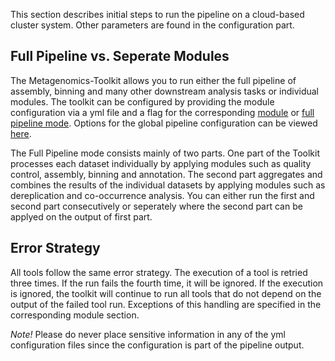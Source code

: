 This section describes initial steps to run the pipeline on a cloud-based cluster system.
Other parameters are found in the configuration part.

## Full Pipeline vs. Seperate Modules

The Metagenomics-Toolkit allows you to run either the full pipeline of assembly, binning and many other downstream analysis tasks or individual modules.
The toolkit can be configured by providing the module configuration via a yml file and a flag for the corresponding [module](modules/introduction.md) or [full pipeline mode](full_pipeline.md). Options for the global pipeline configuration can be viewed [here](configuration.md).

The Full Pipeline mode consists mainly of two parts. One part of the Toolkit processes each dataset individually by applying modules such as quality control, assembly, binning and annotation. The second part aggregates and combines the results of the individual datasets by applying modules such as dereplication and
co-occurrence analysis. You can either run the first and second part consecutively or seperately where the second part can be applyed on the output of first 
part.

## Error Strategy 

All tools follow the same error strategy. The execution of a tool is retried three times. If the run fails the fourth time, it will be ignored.
If the execution is ignored, the toolkit will continue to run all tools that do not depend on the output of the failed tool run.
Exceptions of this handling are specified in the corresponding module section.

*Note!* Please do never place sensitive information in any of the yml configuration files since the configuration is part of the pipeline output.

